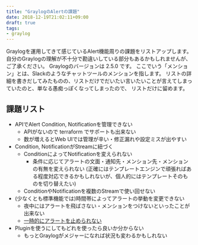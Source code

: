 ```yaml
---
title: "GraylogのAlertの課題"
date: 2018-12-19T21:02:11+09:00
draft: true
tags:
- graylog
---
```


Graylogを運用してきて感じているAlert機能周りの課題をリストアップします。
自分のGraylogの理解が不十分で勘違いしている部分もあるかもしれませんが、ご了承ください。
Graylogのバージョンは 2.5.0 です。
ここでいう「メンション」とは、Slackのようなチャットツールのメンションを指します。
リストの詳細を書きだしてみたものの、リストだけでだいたい言いたいことが言えてしまっていたのと、単なる愚痴っぽくなってしまったので、
リストだけに留めます。

## 課題リスト

* APIでAlert Condition, Notificationを管理できない
  * APIがないので terraform でサポートも出来ない
  * 数が増えるとWeb UIでは管理が辛い・修正漏れや設定ミスが出やすい
* Condition, NotificationがStreamに紐づく
  * ConditionによってNotificationを変えられない
    * 条件に応じてアラートの文面・通知先・メンション先・メンションの有無を変えられない
      (正確にはテンプレートエンジンで頑張ればある程度対応できるかもしれないが、個人的にはテンプレートそのものを切り替えたい)
  * ConditionやNotificationを複数のStreamで使い回せない
* (少なくとも標準機能では)時間帯によってアラートの挙動を変更できない
  * 夜中にはアラートを飛ばさない・メンションをつけないといったことが出来ない
  * [一時的にアラートを止められない](https://github.com/Graylog2/graylog2-server/issues/3182)
* Pluginを使うにしてもどれを使ったら良いか分からない
  * もっとGraylogがメジャーになれば状況も変わるかもしれない
